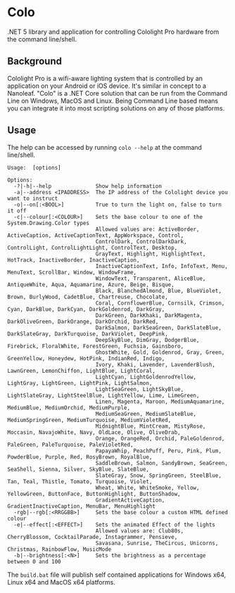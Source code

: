 # Colo
.NET 5 library and application for controlling Cololight Pro hardware from the command line/shell.

## Background
Cololight Pro is a wifi-aware lighting system that is controlled by an application on your Android or iOS device. It's similar in concept to a Nanoleaf. "Colo" is a .NET Core solution that can be run from the Command Line on Windows, MacOS and Linux. Being Command Line based means you can integrate it into most scripting solutions on any of those platforms.

## Usage
The help can be accessed by running `colo --help` at the command line/shell.
```
Usage:  [options]

Options:
  -?|-h|--help              Show help information
  -a|--address <IPADDRESS>  The IP address of the Cololight device you want to instruct
  -o|--on[:<BOOL>]          True to turn the light on, false to turn it off
  -c|--colour[:<COLOUR>]    Sets the base colour to one of the System.Drawing.Color types
                            Allowed values are: ActiveBorder, ActiveCaption, ActiveCaptionText, AppWorkspace, Control,
                            ControlDark, ControlDarkDark, ControlLight, ControlLightLight, ControlText, Desktop,
                            GrayText, Highlight, HighlightText, HotTrack, InactiveBorder, InactiveCaption,
                            InactiveCaptionText, Info, InfoText, Menu, MenuText, ScrollBar, Window, WindowFrame,
                            WindowText, Transparent, AliceBlue, AntiqueWhite, Aqua, Aquamarine, Azure, Beige, Bisque,
                            Black, BlanchedAlmond, Blue, BlueViolet, Brown, BurlyWood, CadetBlue, Chartreuse, Chocolate,
                            Coral, CornflowerBlue, Cornsilk, Crimson, Cyan, DarkBlue, DarkCyan, DarkGoldenrod, DarkGray,
                            DarkGreen, DarkKhaki, DarkMagenta, DarkOliveGreen, DarkOrange, DarkOrchid, DarkRed,
                            DarkSalmon, DarkSeaGreen, DarkSlateBlue, DarkSlateGray, DarkTurquoise, DarkViolet, DeepPink,
                            DeepSkyBlue, DimGray, DodgerBlue, Firebrick, FloralWhite, ForestGreen, Fuchsia, Gainsboro,
                            GhostWhite, Gold, Goldenrod, Gray, Green, GreenYellow, Honeydew, HotPink, IndianRed, Indigo,
                            Ivory, Khaki, Lavender, LavenderBlush, LawnGreen, LemonChiffon, LightBlue, LightCoral,
                            LightCyan, LightGoldenrodYellow, LightGray, LightGreen, LightPink, LightSalmon,
                            LightSeaGreen, LightSkyBlue, LightSlateGray, LightSteelBlue, LightYellow, Lime, LimeGreen,
                            Linen, Magenta, Maroon, MediumAquamarine, MediumBlue, MediumOrchid, MediumPurple,
                            MediumSeaGreen, MediumSlateBlue, MediumSpringGreen, MediumTurquoise, MediumVioletRed,
                            MidnightBlue, MintCream, MistyRose, Moccasin, NavajoWhite, Navy, OldLace, Olive, OliveDrab,
                            Orange, OrangeRed, Orchid, PaleGoldenrod, PaleGreen, PaleTurquoise, PaleVioletRed,
                            PapayaWhip, PeachPuff, Peru, Pink, Plum, PowderBlue, Purple, Red, RosyBrown, RoyalBlue,
                            SaddleBrown, Salmon, SandyBrown, SeaGreen, SeaShell, Sienna, Silver, SkyBlue, SlateBlue,
                            SlateGray, Snow, SpringGreen, SteelBlue, Tan, Teal, Thistle, Tomato, Turquoise, Violet,
                            Wheat, White, WhiteSmoke, Yellow, YellowGreen, ButtonFace, ButtonHighlight, ButtonShadow,
                            GradientActiveCaption, GradientInactiveCaption, MenuBar, MenuHighlight
  -rgb|--rgb[:<RRGGBB>]     Sets the base colour a custom HTML defined colour
  -e|--effect[:<EFFECT>]    Sets the animated Effect of the lights
                            Allowed values are: Club80s, CherryBlossom, CocktailParade, Instagrammer, Pensieve,
                            Savasana, Sunrise, TheCircus, Unicorns, Christmas, RainbowFlow, MusicMode
  -b|--brightness[:<N>]     Sets the brightness as a percentage between 0 and 100
  ```
  
  The ```build.bat``` file will publish self contained applications for Windows x64, Linux x64 and MacOS x64 platforms.
